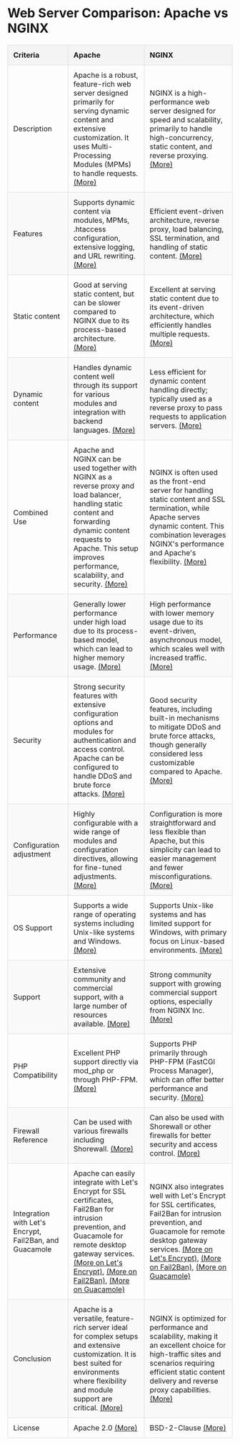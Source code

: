 <!DOCTYPE html>
<html lang="en">

<head>
  <meta charset="UTF-8">
  <meta name="viewport" content="width=device-width, initial-scale=1.0">
  <title>Web Server Comparison: Apache vs NGINX</title>
  <style>
    table {
      width: 100%;
      border-collapse: collapse;
      margin: 20px 0;
      font-size: 16px;
      text-align: left;
    }
    th,
    td {
      padding: 12px;
      border: 1px solid #ddd;
    }
    th {
      background-color: #f4f4f4;
    }
    tr:nth-child(even) {
      background-color: #f9f9f9;
    }
  </style>
</head>

<body>

  <h1>Web Server Comparison: Apache vs NGINX</h1>

  <table>
    <thead>
      <tr>
        <th>Criteria</th>
        <th>Apache</th>
        <th>NGINX</th>
      </tr>
    </thead>
    <tbody>
      <tr>
        <td>Description</td>
        <td>Apache is a robust, feature-rich web server designed primarily
          for serving dynamic content and extensive customization. It uses
          Multi-Processing Modules (MPMs) to handle requests. <a href="https://httpd.apache.org/docs/overview.html"
          target="_blank">(More)</a></td>
        <td>NGINX is a high-performance web server designed for speed and scalability,
          primarily to handle high-concurrency, static content, and reverse
          proxying. <a href="https://www.nginx.com/resources/glossary/nginx/"
          target="_blank">(More)</a></td>
      </tr>
      <tr>
        <td>Features</td>
        <td>Supports dynamic content via modules, MPMs, .htaccess configuration,
          extensive logging, and URL rewriting. <a href="https://httpd.apache.org/docs/2.4/mod/worker.html"
          target="_blank">(More)</a></td>
        <td>Efficient event-driven architecture, reverse proxy, load balancing,
          SSL termination, and handling of static content. <a href="https://www.nginx.com/resources/admin-guide/nginx-features/"
          target="_blank">(More)</a></td>
      </tr>
      <tr>
        <td>Static content</td>
        <td>Good at serving static content, but can be slower compared to NGINX
          due to its process-based architecture. <a href="https://httpd.apache.org/docs/faq/best_practices.html"
          target="_blank">(More)</a></td>
        <td>Excellent at serving static content due to its event-driven architecture,
          which efficiently handles multiple requests. <a href="https://www.nginx.com/resources/glossary/static-content/"
          target="_blank">(More)</a></td>
      </tr>
      <tr>
        <td>Dynamic content</td>
        <td>Handles dynamic content well through its support for various modules
          and integration with backend languages. <a href="https://httpd.apache.org/docs/2.4/howto/cgi.html"
          target="_blank">(More)</a></td>
        <td>Less efficient for dynamic content handling directly; typically
          used as a reverse proxy to pass requests to application servers.
          <a href="https://www.nginx.com/resources/glossary/reverse-proxy/"
          target="_blank">(More)</a></td>
      </tr>
      <tr>
        <td>Combined Use</td>
        <td>Apache and NGINX can be used together with NGINX as a reverse proxy
          and load balancer, handling static content and forwarding dynamic
          content requests to Apache. This setup improves performance,
          scalability, and security. <a href="https://www.digitalocean.com/community/tutorials/how-to-set-up-nginx-as-a-reverse-proxy"
          target="_blank">(More)</a></td>
        <td>NGINX is often used as the front-end server for handling static
          content and SSL termination, while Apache serves dynamic content.
          This combination leverages NGINX's performance and Apache's flexibility.
          <a href="https://www.digitalocean.com/community/tutorials/how-to-set-up-nginx-as-a-reverse-proxy"
          target="_blank">(More)</a></td>
      </tr>
      <tr>
        <td>Performance</td>
        <td>Generally lower performance under high load due to its process-based
          model, which can lead to higher memory usage. <a href="https://httpd.apache.org/docs/2.4/misc/performance_tuning.html"
          target="_blank">(More)</a></td>
        <td>High performance with lower memory usage due to its event-driven,
          asynchronous model, which scales well with increased traffic.
          <a href="https://www.nginx.com/resources/glossary/performance/"
          target="_blank">(More)</a></td>
      </tr>
      <tr>
        <td>Security</td>
        <td>Strong security features with extensive configuration options and
          modules for authentication and access control. Apache can be
          configured to handle DDoS and brute force attacks. <a href="https://httpd.apache.org/docs/2.4/misc/security_tips.html"
          target="_blank">(More)</a></td>
        <td>Good security features, including built-in mechanisms to mitigate
          DDoS and brute force attacks, though generally considered less
          customizable compared to Apache. <a href="https://www.nginx.com/resources/glossary/nginx-security/"
          target="_blank">(More)</a></td>
      </tr>
      <tr>
        <td>Configuration adjustment</td>
        <td>Highly configurable with a wide range of modules and configuration
          directives, allowing for fine-tuned adjustments. <a href="https://httpd.apache.org/docs/2.4/configuring.html"
          target="_blank">(More)</a></td>
        <td>Configuration is more straightforward and less flexible than Apache,
          but this simplicity can lead to easier management and fewer misconfigurations.
          <a href="https://www.nginx.com/resources/admin-guide/nginx-configuration/"
          target="_blank">(More)</a></td>
      </tr>
      <tr>
        <td>OS Support</td>
        <td>Supports a wide range of operating systems including Unix-like
          systems and Windows. <a href="https://httpd.apache.org/docs/2.4/platforms.html"
          target="_blank">(More)</a></td>
        <td>Supports Unix-like systems and has limited support for Windows,
          with primary focus on Linux-based environments. <a href="https://www.nginx.com/resources/glossary/nginx-supported-platforms/"
          target="_blank">(More)</a></td>
      </tr>
      <tr>
        <td>Support</td>
        <td>Extensive community and commercial support, with a large number
          of resources available. <a href="https://httpd.apache.org/misc/poe.html"
          target="_blank">(More)</a></td>
        <td>Strong community support with growing commercial support options,
          especially from NGINX Inc. <a href="https://www.nginx.com/support/"
          target="_blank">(More)</a></td>
      </tr>
      <tr>
        <td>PHP Compatibility</td>
        <td>Excellent PHP support directly via mod_php or through PHP-FPM.
          <a href="https://httpd.apache.org/docs/2.4/mod/mod_php.html"
          target="_blank">(More)</a></td>
        <td>Supports PHP primarily through PHP-FPM (FastCGI Process Manager),
          which can offer better performance and security. <a href="https://www.nginx.com/resources/wiki/start/topics/recipes/php-fpm/"
          target="_blank">(More)</a></td>
      </tr>
      <tr>
        <td>Firewall Reference</td>
        <td>Can be used with various firewalls including Shorewall. <a href="https://shorewall.org/"
          target="_blank">(More)</a></td>
        <td>Can also be used with Shorewall or other firewalls for better security
          and access control. <a href="https://shorewall.org/" target="_blank">(More)</a></td>
      </tr>
      <tr>
        <td>Integration with Let's Encrypt, Fail2Ban, and Guacamole</td>
        <td>Apache can easily integrate with Let's Encrypt for SSL certificates, Fail2Ban for intrusion prevention, and Guacamole for remote desktop gateway services. <a href="https://letsencrypt.org/" target="_blank">(More on Let's Encrypt)</a>, <a href="https://www.fail2ban.org/" target="_blank">(More on Fail2Ban)</a>, <a href="https://guacamole.apache.org/" target="_blank">(More on Guacamole)</a></td>
        <td>NGINX also integrates well with Let's Encrypt for SSL certificates, Fail2Ban for intrusion prevention, and Guacamole for remote desktop gateway services. <a href="https://letsencrypt.org/" target="_blank">(More on Let's Encrypt)</a>, <a href="https://fail2ban.org/" target="_blank">(More on Fail2Ban)</a>, <a href="https://guacamole.apache.org/" target="_blank">(More on Guacamole)</a></td>
      </tr>
      <tr>
        <td>Conclusion</td>
        <td>Apache is a versatile, feature-rich server ideal for complex setups
          and extensive customization. It is best suited for environments
          where flexibility and module support are critical. <a href="https://www.digitalocean.com/community/tutorials/apache-vs-nginx"
          target="_blank">(More)</a></td>
        <td>NGINX is optimized for performance and scalability, making it an
          excellent choice for high-traffic sites and scenarios requiring
          efficient static content delivery and reverse proxy capabilities.
          <a href="https://www.digitalocean.com/community/tutorials/apache-vs-nginx"
          target="_blank">(More)</a></td>
      </tr>
      <tr>
        <td>License</td>
        <td>Apache 2.0 <a href="https://www.apache.org/licenses/LICENSE-2.0"
          target="_blank">(More)</a></td>
        <td>BSD-2-Clause <a href="https://opensource.org/licenses/BSD-2-Clause"
          target="_blank">(More)</a></td>
      </tr>
    </tbody>
  </table>

</body>

</html>


